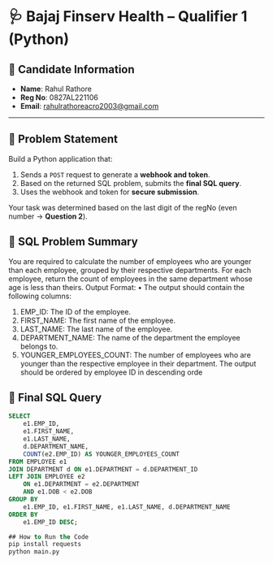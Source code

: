 # 🩺 Bajaj Finserv Health – Qualifier 1 (Python)

## 👤 Candidate Information

- **Name**: Rahul Rathore  
- **Reg No**: 0827AL221106  
- **Email**: rahulrathoreacro2003@gmail.com  

---

## 🚀 Problem Statement

Build a Python application that:

1. Sends a `POST` request to generate a **webhook and token**.
2. Based on the returned SQL problem, submits the **final SQL query**.
3. Uses the webhook and token for **secure submission**.

Your task was determined based on the last digit of the regNo (even number → **Question 2**).

## 🧠 SQL Problem Summary
You are required to calculate the number of employees who are younger than each 
employee, grouped by their respective departments. For each employee, return the 
count of employees in the same department whose age is less than theirs.
Output Format:
• The output should contain the following columns:
1. EMP_ID: The ID of the employee.
2. FIRST_NAME: The first name of the employee.
3. LAST_NAME: The last name of the employee.
4. DEPARTMENT_NAME: The name of the department the employee 
belongs to.
5. YOUNGER_EMPLOYEES_COUNT: The number of employees who are 
younger than the respective employee in their department.
The output should be ordered by employee ID in descending orde

## 🧾 Final SQL Query

```sql
SELECT 
    e1.EMP_ID,
    e1.FIRST_NAME,
    e1.LAST_NAME,
    d.DEPARTMENT_NAME,
    COUNT(e2.EMP_ID) AS YOUNGER_EMPLOYEES_COUNT
FROM EMPLOYEE e1
JOIN DEPARTMENT d ON e1.DEPARTMENT = d.DEPARTMENT_ID
LEFT JOIN EMPLOYEE e2 
    ON e1.DEPARTMENT = e2.DEPARTMENT
    AND e1.DOB < e2.DOB
GROUP BY 
    e1.EMP_ID, e1.FIRST_NAME, e1.LAST_NAME, d.DEPARTMENT_NAME
ORDER BY 
    e1.EMP_ID DESC;

## How to Run the Code
pip install requests
python main.py


